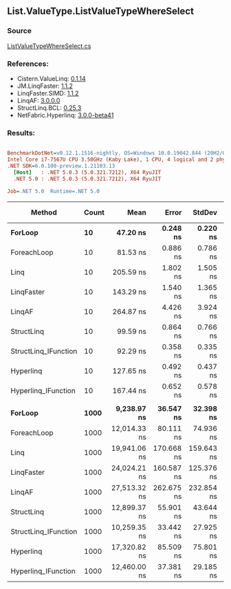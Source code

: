 ﻿## List.ValueType.ListValueTypeWhereSelect

### Source
[ListValueTypeWhereSelect.cs](../LinqBenchmarks/List/ValueType/ListValueTypeWhereSelect.cs)

### References:
- Cistern.ValueLinq: [0.1.14](https://www.nuget.org/packages/Cistern.ValueLinq/0.1.14)
- JM.LinqFaster: [1.1.2](https://www.nuget.org/packages/JM.LinqFaster/1.1.2)
- LinqFaster.SIMD: [1.1.2](https://www.nuget.org/packages/LinqFaster.SIMD/1.0.3)
- LinqAF: [3.0.0.0](https://www.nuget.org/packages/LinqAF/3.0.0.0)
- StructLinq.BCL: [0.25.3](https://www.nuget.org/packages/StructLinq.BCL/0.25.3)
- NetFabric.Hyperlinq: [3.0.0-beta41](https://www.nuget.org/packages/NetFabric.Hyperlinq/3.0.0-beta41)

### Results:
``` ini

BenchmarkDotNet=v0.12.1.1516-nightly, OS=Windows 10.0.19042.844 (20H2/October2020Update)
Intel Core i7-7567U CPU 3.50GHz (Kaby Lake), 1 CPU, 4 logical and 2 physical cores
.NET SDK=6.0.100-preview.1.21103.13
  [Host]   : .NET 5.0.3 (5.0.321.7212), X64 RyuJIT
  .NET 5.0 : .NET 5.0.3 (5.0.321.7212), X64 RyuJIT

Job=.NET 5.0  Runtime=.NET 5.0  

```
|               Method | Count |         Mean |      Error |     StdDev | Ratio | RatioSD |   Gen 0 | Gen 1 | Gen 2 | Allocated |
|--------------------- |------ |-------------:|-----------:|-----------:|------:|--------:|--------:|------:|------:|----------:|
|              **ForLoop** |    **10** |     **47.20 ns** |   **0.248 ns** |   **0.220 ns** |  **1.00** |    **0.00** |       **-** |     **-** |     **-** |         **-** |
|          ForeachLoop |    10 |     81.53 ns |   0.886 ns |   0.786 ns |  1.73 |    0.02 |       - |     - |     - |         - |
|                 Linq |    10 |    205.59 ns |   1.802 ns |   1.505 ns |  4.36 |    0.04 |  0.1798 |     - |     - |     376 B |
|           LinqFaster |    10 |    143.29 ns |   1.540 ns |   1.365 ns |  3.04 |    0.04 |  0.1490 |     - |     - |     312 B |
|               LinqAF |    10 |    264.87 ns |   4.426 ns |   3.924 ns |  5.61 |    0.09 |       - |     - |     - |         - |
|           StructLinq |    10 |     99.59 ns |   0.864 ns |   0.766 ns |  2.11 |    0.02 |  0.0343 |     - |     - |      72 B |
| StructLinq_IFunction |    10 |     92.29 ns |   0.358 ns |   0.335 ns |  1.96 |    0.01 |       - |     - |     - |         - |
|            Hyperlinq |    10 |    127.65 ns |   0.492 ns |   0.437 ns |  2.70 |    0.01 |       - |     - |     - |         - |
|  Hyperlinq_IFunction |    10 |    167.44 ns |   0.652 ns |   0.578 ns |  3.55 |    0.02 |       - |     - |     - |         - |
|                      |       |              |            |            |       |         |         |       |       |           |
|              **ForLoop** |  **1000** |  **9,238.97 ns** |  **36.547 ns** |  **32.398 ns** |  **1.00** |    **0.00** |       **-** |     **-** |     **-** |         **-** |
|          ForeachLoop |  1000 | 12,014.33 ns |  80.111 ns |  74.936 ns |  1.30 |    0.01 |       - |     - |     - |         - |
|                 Linq |  1000 | 19,941.06 ns | 170.668 ns | 159.643 ns |  2.16 |    0.02 |  0.1526 |     - |     - |     376 B |
|           LinqFaster |  1000 | 24,024.21 ns | 160.587 ns | 125.376 ns |  2.60 |    0.01 | 31.2195 |     - |     - |  65,504 B |
|               LinqAF |  1000 | 27,513.32 ns | 262.675 ns | 232.854 ns |  2.98 |    0.03 |       - |     - |     - |         - |
|           StructLinq |  1000 | 12,899.37 ns |  55.901 ns |  43.644 ns |  1.40 |    0.01 |  0.0305 |     - |     - |      72 B |
| StructLinq_IFunction |  1000 | 10,259.35 ns |  33.442 ns |  27.925 ns |  1.11 |    0.00 |       - |     - |     - |         - |
|            Hyperlinq |  1000 | 17,320.82 ns |  85.509 ns |  75.801 ns |  1.87 |    0.01 |       - |     - |     - |         - |
|  Hyperlinq_IFunction |  1000 | 12,460.00 ns |  37.381 ns |  29.185 ns |  1.35 |    0.01 |       - |     - |     - |         - |

